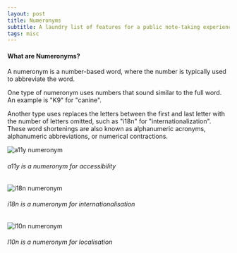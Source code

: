 ```yaml
---
layout: post
title: Numeronyms
subtitle: A laundry list of features for a public note-taking experience that I wish someone built (and might try to build myself at some point if nobody else does it).
tags: misc
---
```


#### What are Numeronyms?
A numeronym is a number-based word, where the number is typically used to abbreviate the word.

One type of numeronym uses numbers that sound similar to the full word. An example is "K9" for "canine". 

Another type uses replaces the letters between the first and last letter with the number of letters omitted, such as "i18n" for "internationalization". These word shortenings are also known as alphanumeric acronyms, alphanumeric abbreviations, or numerical contractions.


![a11y numeronym](https://gyanl.com/assets/numeronym-a11y.png)

###### a11y is a numeronym for accessibility

![i18n numeronym](https://gyanl.com/assets/numeronym-i18n.png)

###### i18n is a numeronym for internationalisation

![l10n numeronym](https://gyanl.com/assets/numeronym-l10n.png)

###### l10n is a numeronym for localisation

